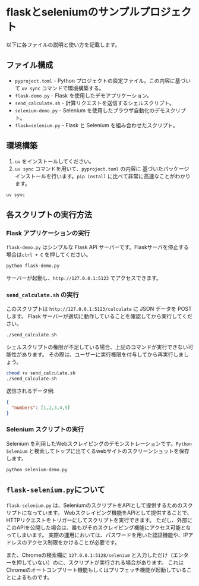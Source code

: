 # flaskとseleniumのサンプルプロジェクト

以下に各ファイルの説明と使い方を記載します。

## ファイル構成

- `pyproject.toml` - Python プロジェクトの設定ファイル。この内容に基づいて `uv sync` コマンドで環境構築する。
- `flask-demo.py` - Flask を使用したデモアプリケーション。
- `send_calculate.sh` - 計算リクエストを送信するシェルスクリプト。
- `selenium-demo.py` - Selenium を使用したブラウザ自動化のデモスクリプト。
- `flask=selenium.py` - Flask と Selenium を組み合わせたスクリプト。

## 環境構築

1. `uv` をインストールしてください。
2. `uv sync` コマンドを用いて、`pyproject.toml` の内容に 基づいたパッケージインストールを行います。`pip install` に比べて非常に高速なことがわかります。

```bash
uv sync
```

## 各スクリプトの実行方法

### Flask アプリケーションの実行

`flask-demo.py` はシンプルな Flask API サーバーです。Flaskサーバを停止する場合は`ctrl + C` を押してください。

```sh
python flask-demo.py
```

サーバーが起動し、`http://127.0.0.1:5123` でアクセスできます。

### `send_calculate.sh` の実行

このスクリプトは `http://127.0.0.1:5123/calculate` に JSON データを POST します。
Flask サーバーが適切に動作していることを確認してから実行してください。

```sh
./send_calculate.sh
```

シェルスクリプトの権限が不足している場合、上記のコマンドが実行できない可能性があります。
その際は、ユーザーに実行権限を付与してから再実行しましょう。
```sh
chmod +x send_calculate.sh
./send_calculate.sh
```

送信されるデータ例:

```json
{
  "numbers": [1,2,3,4,5]
}
```




### Selenium スクリプトの実行

Selenium を利用したWebスクレイピングのデモンストレーションです。`Python Selenium` と検索してトップに出てくるwebサイトのスクリーンショットを保存します。

```sh
python selenium-demo.py
```

## `flask-selenium.py`について

`flask-selenium.py` は、SeleniumのスクリプトをAPIとして提供するためのスクリプトになっています。
Webスクレイピング機能をAPIとして提供することで、HTTPリクエストをトリガーにしてスクリプトを実行できます。
ただし、外部にこのAPIを公開した場合は、誰もがそのスクレイピング機能にアクセス可能となってしまいます。
実際の運用においては、パスワードを用いた認証機能や、IPアドレスのアクセス制限をかけることが必要です。

また、Chromeの検索欄に `127.0.0.1:5128/selenium` と入力しただけ（エンターを押していない）のに、スクリプトが実行される場合があります。
これはChromeのオートコンプリート機能もしくはプリフェッチ機能が起動していることによるものです。
